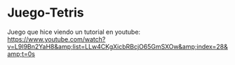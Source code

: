 # Juego-Tetris
Juego que hice viendo un tutorial en youtube: https://www.youtube.com/watch?v=L9I9Bn2YaH8&amp;list=LLw4CKgXicbRBcjO65GmSXOw&amp;index=28&amp;t=0s
